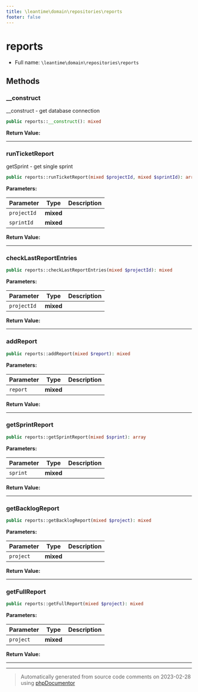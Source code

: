 ```yaml
---
title: \leantime\domain\repositories\reports
footer: false
---
```


# reports





* Full name: `\leantime\domain\repositories\reports`



## Methods

### __construct

__construct - get database connection

```php
public reports::__construct(): mixed
```









**Return Value:**





---
### runTicketReport

getSprint - get single sprint

```php
public reports::runTicketReport(mixed $projectId, mixed $sprintId): array
```








**Parameters:**

| Parameter | Type | Description |
|-----------|------|-------------|
| `projectId` | **mixed** |  |
| `sprintId` | **mixed** |  |


**Return Value:**





---
### checkLastReportEntries



```php
public reports::checkLastReportEntries(mixed $projectId): mixed
```








**Parameters:**

| Parameter | Type | Description |
|-----------|------|-------------|
| `projectId` | **mixed** |  |


**Return Value:**





---
### addReport



```php
public reports::addReport(mixed $report): mixed
```








**Parameters:**

| Parameter | Type | Description |
|-----------|------|-------------|
| `report` | **mixed** |  |


**Return Value:**





---
### getSprintReport



```php
public reports::getSprintReport(mixed $sprint): array
```








**Parameters:**

| Parameter | Type | Description |
|-----------|------|-------------|
| `sprint` | **mixed** |  |


**Return Value:**





---
### getBacklogReport



```php
public reports::getBacklogReport(mixed $project): mixed
```








**Parameters:**

| Parameter | Type | Description |
|-----------|------|-------------|
| `project` | **mixed** |  |


**Return Value:**





---
### getFullReport



```php
public reports::getFullReport(mixed $project): mixed
```








**Parameters:**

| Parameter | Type | Description |
|-----------|------|-------------|
| `project` | **mixed** |  |


**Return Value:**





---


---
> Automatically generated from source code comments on 2023-02-28 using [phpDocumentor](http://www.phpdoc.org/)
